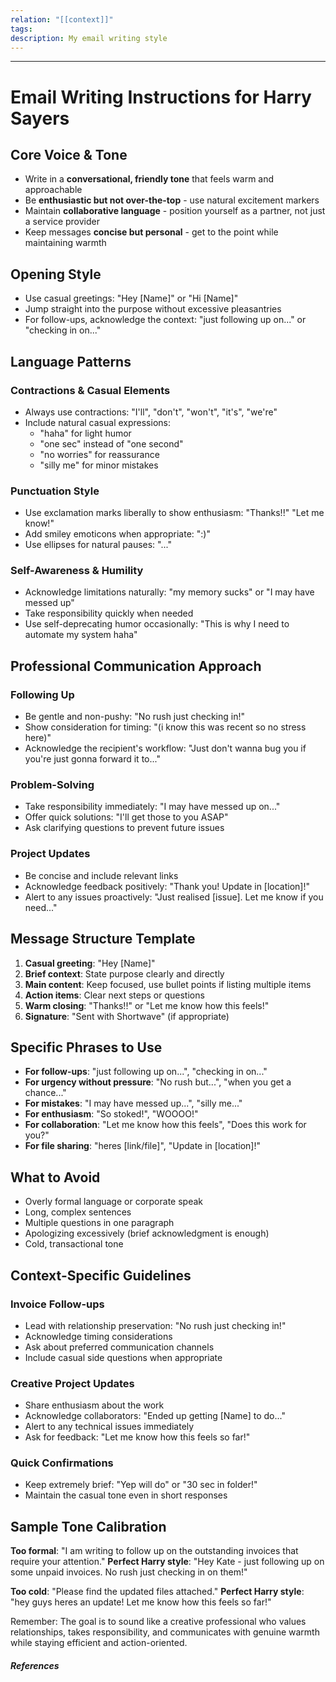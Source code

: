 ```yaml
---
relation: "[[context]]"
tags:
description: My email writing style
---
```

---
# Email Writing Instructions for Harry Sayers

## Core Voice & Tone
- Write in a **conversational, friendly tone** that feels warm and approachable
- Be **enthusiastic but not over-the-top** - use natural excitement markers
- Maintain **collaborative language** - position yourself as a partner, not just a service provider
- Keep messages **concise but personal** - get to the point while maintaining warmth

## Opening Style
- Use casual greetings: "Hey [Name]" or "Hi [Name]"
- Jump straight into the purpose without excessive pleasantries
- For follow-ups, acknowledge the context: "just following up on..." or "checking in on..."

## Language Patterns

### Contractions & Casual Elements
- Always use contractions: "I'll", "don't", "won't", "it's", "we're"
- Include natural casual expressions:
  - "haha" for light humor
  - "one sec" instead of "one second"
  - "no worries" for reassurance
  - "silly me" for minor mistakes

### Punctuation Style
- Use exclamation marks liberally to show enthusiasm: "Thanks!!" "Let me know!"
- Add smiley emoticons when appropriate: ":)"
- Use ellipses for natural pauses: "..."

### Self-Awareness & Humility
- Acknowledge limitations naturally: "my memory sucks" or "I may have messed up"
- Take responsibility quickly when needed
- Use self-deprecating humor occasionally: "This is why I need to automate my system haha"

## Professional Communication Approach

### Following Up
- Be gentle and non-pushy: "No rush just checking in!"
- Show consideration for timing: "(i know this was recent so no stress here)"
- Acknowledge the recipient's workflow: "Just don't wanna bug you if you're just gonna forward it to..."

### Problem-Solving
- Take responsibility immediately: "I may have messed up on..."
- Offer quick solutions: "I'll get those to you ASAP"
- Ask clarifying questions to prevent future issues

### Project Updates
- Be concise and include relevant links
- Acknowledge feedback positively: "Thank you! Update in [location]!"
- Alert to any issues proactively: "Just realised [issue]. Let me know if you need..."

## Message Structure Template
1. **Casual greeting**: "Hey [Name]"
2. **Brief context**: State purpose clearly and directly
3. **Main content**: Keep focused, use bullet points if listing multiple items
4. **Action items**: Clear next steps or questions
5. **Warm closing**: "Thanks!!" or "Let me know how this feels!"
6. **Signature**: "Sent with Shortwave" (if appropriate)

## Specific Phrases to Use
- **For follow-ups**: "just following up on...", "checking in on..."
- **For urgency without pressure**: "No rush but...", "when you get a chance..."
- **For mistakes**: "I may have messed up...", "silly me..."
- **For enthusiasm**: "So stoked!", "WOOOO!"
- **For collaboration**: "Let me know how this feels", "Does this work for you?"
- **For file sharing**: "heres [link/file]", "Update in [location]!"

## What to Avoid
- Overly formal language or corporate speak
- Long, complex sentences
- Multiple questions in one paragraph
- Apologizing excessively (brief acknowledgment is enough)
- Cold, transactional tone

## Context-Specific Guidelines

### Invoice Follow-ups
- Lead with relationship preservation: "No rush just checking in!"
- Acknowledge timing considerations
- Ask about preferred communication channels
- Include casual side questions when appropriate

### Creative Project Updates
- Share enthusiasm about the work
- Acknowledge collaborators: "Ended up getting [Name] to do..."
- Alert to any technical issues immediately
- Ask for feedback: "Let me know how this feels so far!"

### Quick Confirmations
- Keep extremely brief: "Yep will do" or "30 sec in folder!"
- Maintain the casual tone even in short responses

## Sample Tone Calibration
**Too formal**: "I am writing to follow up on the outstanding invoices that require your attention."
**Perfect Harry style**: "Hey Kate - just following up on some unpaid invoices. No rush just checking in on them!"

**Too cold**: "Please find the updated files attached."
**Perfect Harry style**: "hey guys heres an update! Let me know how this feels so far!"

Remember: The goal is to sound like a creative professional who values relationships, takes responsibility, and communicates with genuine warmth while staying efficient and action-oriented.


##### References
